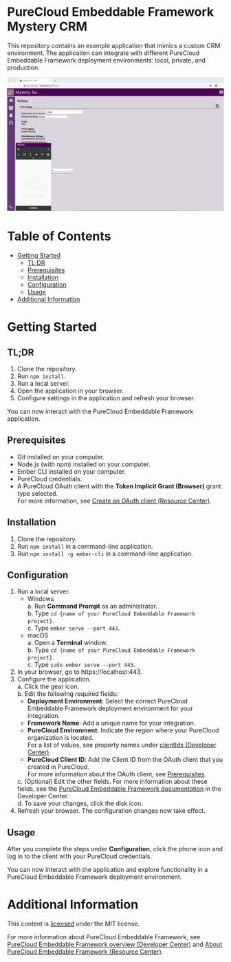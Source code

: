 # PureCloud Embeddable Framework Mystery CRM

This repository contains an example application that mimics a custom CRM environment. The application can integrate with different PureCloud Embeddable Framework deployment environments: local, private, and production.

![PureCloud Embeddable Framework example application](img/screenshot.png)

# Table of Contents

* [Getting Started](#getting-started)
  * [TL;DR](#tldr)
  * [Prerequisites](#prerequisites)
  * [Installation](#installation)
  * [Configuration](#configuration)
  * [Usage](#usage)
* [Additional Information](#additional-information)

# Getting Started

## TL;DR

1. Clone the repository.
2. Run `npm install`.
4. Run a local server.
5. Open the application in your browser.
6. Configure settings in the application and refresh your browser.

You can now interact with the PureCloud Embeddable Framework application.

## Prerequisites

 * Git installed on your computer.
 * Node.js (with npm) installed on your computer.
 * Ember CLI installed on your computer.
 * PureCloud credentials.
 * A PureCloud OAuth client with the **Token Implicit Grant (Browser)** grant type selected.<br />
   For more information, see [Create an OAuth client (Resource Center)](https://help.mypurecloud.com/?p=188023).

## Installation

1. Clone the repository.
2. Run `npm install` in a command-line application.
3. Run `npm install -g ember-cli` in a command-line application.

## Configuration

1. Run a local server.
   * Windows<br />
      a. Run **Command Prompt** as an administrator.<br />
      b. Type `cd {name of your PureCloud Embeddable Framework project}`.<br />
      c. Type `ember serve --port 443`.
   * macOS<br />
      a. Open a **Terminal** window.<br />
      b. Type `cd {name of your PureCloud Embeddable Framework project}`.<br />
      c. Type `sudo ember serve --port 443`.
2. In your browser, go to https://localhost:443.
3. Configure the application.<br />
   a. Click the gear icon.<br />
   b. Edit the following required fields:
      * **Deployment Environment**: Select the correct PureCloud Embeddable Framework deployment environment for your integration.
      * **Framework Name**: Add a unique name for your integration.
      * **PureCloud Environment**: Indicate the region where your PureCloud organization is located. <br />
      For a list of values, see property names under [clientIds (Developer Center)](https://developer.mypurecloud.com/api/embeddable-framework/configMethods/clientIds.html).
      * **PureCloud Client ID**: Add the Client ID from the OAuth client that you created in PureCloud. <br /> For more information about the OAuth client, see [Prerequisites](#prerequisites).<br /></ul>
   c. (Optional) Edit the other fields. For more information about these fields, see the [PureCloud Embeddable Framework documentation](https://developer.mypurecloud.com/api/embeddable-framework/) in the Developer Center.<br />
   d. To save your changes, click the disk icon.<br />
4. Refresh your browser. The configuration changes now take effect.


## Usage

After you complete the steps under **Configuration**, click the phone icon and log in to the client with your PureCloud credentials.

You can now interact with the application and explore functionality in a PureCloud Embeddable Framework deployment environment.

# Additional Information

This content is [licensed](https://github.com/MyPureCloud/purecloud-for-salesforce-einstein-example/blob/master/LICENSE) under the MIT license.

For more information about PureCloud Embeddable Framework, see [PureCloud Embeddable Framework overview (Developer Center)](https://developer.mypurecloud.com/api/embeddable-framework/) and [About PureCloud Embeddable Framework (Resource Center)](https://help.mypurecloud.com/?p=196909).
